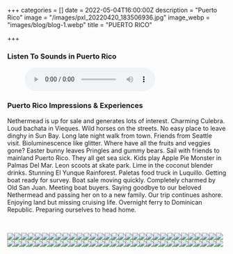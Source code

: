 +++
categories = []
date = 2022-05-04T16:00:00Z
description = "Puerto Rico"
image = "/images/pxl_20220420_183506936.jpg"
image_webp = "images/blog/blog-1.webp"
title = "PUERTO RICO"

+++
<p> <p>

### Listen To Sounds in Puerto Rico

<figure> <figcaption></figcaption> <audio controls src="/images/puerto-rico-nethermead-blog-audio-mixdown.mp3"> Your browser does not support the <code>audio</code> element. </audio> </figure> <p>

### Puerto Rico Impressions & Experiences

<span class="impressions">Nethermead is up for sale and generates lots of interest. Charming Culebra. Loud bachata in Vieques. Wild horses on the streets. No easy place to leave dinghy in Sun Bay. Long late night walk from town. Friends from Seattle visit. Bioluminescence like glitter. Where have all the fruits and veggies gone? Easter bunny leaves Pringles and gummy bears. Sail with friends to mainland Puerto Rico. They all get sea sick. Kids play Apple Pie Monster in Palmas Del Mar. Leon scoots at skate park. Lime in the coconut blender drinks. Stunning El Yunque Rainforest. Paletas food truck in Luquillo. Getting boat ready for survey. Boat sale moving quickly. Completely charmed by Old San Juan. Meeting boat buyers. Saying goodbye to our beloved Nethermead and passing her on to a new family. Our trip continues ashore. Enjoying land but missing cruising life. Overnight ferry to Dominican Republic. Preparing ourselves to head home.</span>

<br>

![](/images/img_2405.jpg)![](/images/pxl_20220420_151748475.jpg)![](/images/img_2739.jpg)![](/images/pxl_20220502_200206631.jpg)![](/images/pxl_20220502_161741053.jpg)![](/images/img_2358.jpg)![](/images/pxl_20220420_175534232.jpg)![](/images/img_2426.jpg)![](/images/pxl_20220502_161932831.jpg)![](/images/img_2816.jpg)![](/images/img_2294.jpg)![](/images/img_2481.jpg)![](/images/img_2414.jpg)![](/images/pxl_20220502_214301509.jpg)![](/images/pxl_20220502_165507011.jpg)![](/images/pxl_20220420_200327129.jpg)![](/images/pxl_20220420_183506936.jpg)![](/images/pxl_20220415_153157242.jpg)![](/images/img_2375.jpg)![](/images/img_2601.jpg)![](/images/img_2535.jpg)![](/images/pxl_20220420_202703597.jpg)![](/images/img_2748.jpg)![](/images/pxl_20220503_191105526.jpg)![](/images/pxl_20220502_194215087.jpg)![](/images/pxl_20220420_183643884.jpg)![](/images/img_2333.jpg)![](/images/img_2676.jpg)![](/images/img_2378.jpg)![](/images/img_2402.jpg)![](/images/pxl_20220504_202706109.jpg)![](/images/pxl_20220502_214739983.jpg)![](/images/pxl_20220502_164106343.jpg)![](/images/pxl_20220420_184811913.jpg)![](/images/pxl_20220504_200522315.jpg)![](/images/img_2302.jpg)![](/images/pxl_20220417_144841555.jpg)![](/images/img_2292.jpg)![](/images/pxl_20220504_222101329.jpg)![](/images/pxl_20220429_165417627.jpg)![](/images/pxl_20220415_151941785.jpg)![](/images/img_2373.jpg)![](/images/pxl_20220502_202623739.jpg)![](/images/20220419_185718.jpg)![](/images/img_2286.jpg)![](/images/pxl_20220502_195942277.jpg)![](/images/img_2691.jpg)![](/images/img_2518.jpg)![](/images/pxl_20220419_213154012.jpg)![](/images/img_2675.jpg)![](/images/img_2680.jpg)![](/images/img_2438.jpg)![](/images/img_2383.jpg)![](/images/pxl_20220420_162544143.jpg)![](/images/img_2389.jpg)![](/images/pxl_20220502_212943612.jpg)![](/images/pxl_20220420_184830427.jpg)![](/images/pxl_20220420_165222645.jpg)![](/images/pxl_20220420_175335986.jpg)![](/images/pxl_20220415_153136742.jpg)![](/images/pxl_20220417_184356897.jpg)![](/images/pxl_20220502_172440167.jpg)